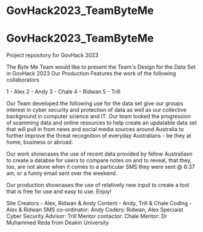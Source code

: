 # GovHack2023_TeamByteMe
# GovHack2023_TeamByteMe
Project repository for GovHack 2023

The Byte Me Team would like to present the Team's Design for the Data Set in GovHack 2023
Our Production Features the work of the following collaborators

1 - Alex
2 - Andy
3 - Chale
4 - Ridwan
5 - Trill

Our Team developed the following use for the data set give our groups interest in cyber security and protection of data as well as our collective background in computer science and IT.
Our team looked the progression of scamming data and online resources to help create an updatable data set that will pull in from news and social media sources around Australia to further improve the threat recognition of everyday Australians - be they at home, business or abroad.

Our work showcases the use of recent data provided by fellow Australiasn to create a databse for users to compare notes on and to reveal, that they, too, are not alone when it comes to a particular SMS they were sent @ 6:37 am, or a funny email sent over the weekend.

Our production showcases the use of relatively new input to create a tool that is free for use and easy to use.  Enjoy!

Site Creators - Alex, Ridwan & Andy
Content - Andy, Trill & Chale
Coding - Alex & Ridwan
SMS co-ordinator: Andy
Coders: Ridwan, Alex
Speciaist Cyber Security Advisor: Trill
Mentor contactor: Chale
Mentor: Dr Muhammed Reda from Deakin University
